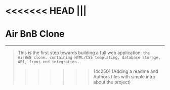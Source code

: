 <<<<<<< HEAD
|||
=======
# Air BnB Clone
---
>This is the first step towards building a full web application:
> `the AirBnB clone. containing HTML/CSS templating, database storage, API, front-end integration… `
>>>>>>> 14c2501 (Adding a readme and Authors files with simple intro about the project)
